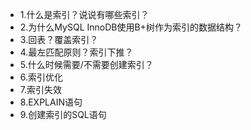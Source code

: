 - 1.什么是索引？说说有哪些索引？
- 2.为什么MySQL InnoDB使用B+树作为索引的数据结构？
- 3.回表？覆盖索引？
- 4.最左匹配原则？索引下推？
- 5.什么时候需要/不需要创建索引？
- 6.索引优化
- 7.索引失效
- 8.EXPLAIN语句
- 9.创建索引的SQL语句